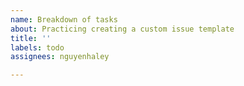 ```yaml
---
name: Breakdown of tasks
about: Practicing creating a custom issue template
title: ''
labels: todo
assignees: nguyenhaley

---
```




